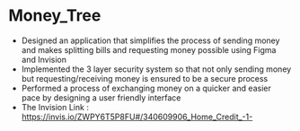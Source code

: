 # Money_Tree
- Designed an application that simplifies the process of sending money and makes splitting bills and 
requesting money possible using Figma and Invision
- Implemented the 3 layer security system so that not only sending money but requesting/receiving money 
is ensured to be a secure process
- Performed a process of exchanging money on a quicker and easier pace by designing a user friendly interface
- The Invision Link : https://invis.io/ZWPY6T5P8FU#/340609906_Home_Credit_-1-
